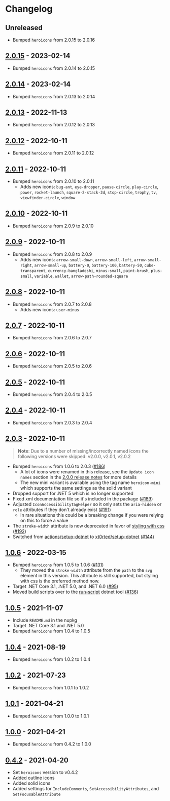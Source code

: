 # Changelog

## Unreleased

- Bumped `heroicons` from 2.0.15 to 2.0.16

## [2.0.15](https://github.com/xt0rted/heroicons-tag-helper/compare/v2.0.14...v2.0.15) - 2023-02-14

- Bumped `heroicons` from 2.0.14 to 2.0.15

## [2.0.14](https://github.com/xt0rted/heroicons-tag-helper/compare/v2.0.13...v2.0.14) - 2023-02-14

- Bumped `heroicons` from 2.0.13 to 2.0.14

## [2.0.13](https://github.com/xt0rted/heroicons-tag-helper/compare/v2.0.12...v2.0.13) - 2022-11-13

- Bumped `heroicons` from 2.0.12 to 2.0.13

## [2.0.12](https://github.com/xt0rted/heroicons-tag-helper/compare/v2.0.11...v2.0.12) - 2022-10-11

- Bumped `heroicons` from 2.0.11 to 2.0.12

## [2.0.11](https://github.com/xt0rted/heroicons-tag-helper/compare/v2.0.10...v2.0.11) - 2022-10-11

- Bumped `heroicons` from 2.0.10 to 2.0.11
  - Adds new icons: `bug-ant`, `eye-dropper`, `pause-circle`, `play-circle`, `power`, `rocket-launch`, `square-2-stack-3d`, `stop-circle`, `trophy`, `tv`, `viewfinder-circle`, `window`

## [2.0.10](https://github.com/xt0rted/heroicons-tag-helper/compare/v2.0.9...v2.0.10) - 2022-10-11

- Bumped `heroicons` from 2.0.9 to 2.0.10

## [2.0.9](https://github.com/xt0rted/heroicons-tag-helper/compare/v2.0.8...v2.0.9) - 2022-10-11

- Bumped `heroicons` from 2.0.8 to 2.0.9
  - Adds new icons: `arrow-small-down`, `arrow-small-left`, `arrow-small-right`, `arrow-small-up`, `battery-0`, `battery-100`, `battery-50`, `cube-transparent`, `currency-bangladeshi`, `minus-small`, `paint-brush`, `plus-small`, `variable`, `wallet`, `arrow-path-rounded-square`

## [2.0.8](https://github.com/xt0rted/heroicons-tag-helper/compare/v2.0.7...v2.0.8) - 2022-10-11

- Bumped `heroicons` from 2.0.7 to 2.0.8
  - Adds new icons: `user-minus`

## [2.0.7](https://github.com/xt0rted/heroicons-tag-helper/compare/v2.0.6...v2.0.7) - 2022-10-11

- Bumped `heroicons` from 2.0.6 to 2.0.7

## [2.0.6](https://github.com/xt0rted/heroicons-tag-helper/compare/v2.0.5...v2.0.6) - 2022-10-11

- Bumped `heroicons` from 2.0.5 to 2.0.6

## [2.0.5](https://github.com/xt0rted/heroicons-tag-helper/compare/v2.0.4...v2.0.5) - 2022-10-11

- Bumped `heroicons` from 2.0.4 to 2.0.5

## [2.0.4](https://github.com/xt0rted/heroicons-tag-helper/compare/v2.0.3...v2.0.4) - 2022-10-11

- Bumped `heroicons` from 2.0.3 to 2.0.4

## [2.0.3](https://github.com/xt0rted/heroicons-tag-helper/compare/v1.0.5...v2.0.3) - 2022-10-11

> **Note**: Due to a number of missing/incorrectly named icons the following versions were skipped: v2.0.0, v2.0.1, v2.0.2

- Bumped `heroicons` from 1.0.6 to 2.0.3 ([#186](https://github.com/xt0rted/heroicons-tag-helper/pull/186))
  - A lot of icons were renamed in this release, see the `Update icon names` section in the [2.0.0 release notes](https://github.com/tailwindlabs/heroicons/releases/tag/v2.0.0) for more details
  - The new mini variant is available using the tag name `heroicon-mini` which supports the same settings as the solid variant
- Dropped support for .NET 5 which is no longer supported
- Fixed xml documentation file so it's included in the package ([#189](https://github.com/xt0rted/heroicons-tag-helper/pull/189))
- Adjusted `IconAccessibilityTagHelper` so it only sets the `aria-hidden` or `role` attributes if they don't already exist ([#191](https://github.com/xt0rted/heroicons-tag-helper/pull/191))
  - In rare situations this could be a breaking change if you were relying on this to force a value
- The `stroke-width` attribute is now deprecated in favor of [styling with css](https://tailwindcss.com/docs/stroke-width) ([#192](https://github.com/xt0rted/heroicons-tag-helper/pull/192))
- Switched from [actions/setup-dotnet](https://github.com/actions/setup-dotnet) to [xt0rted/setup-dotnet](https://github.com/xt0rted/setup-dotnet) ([#144](https://github.com/xt0rted/heroicons-tag-helper/pull/144))

## [1.0.6](https://github.com/xt0rted/heroicons-tag-helper/compare/v1.0.5...v1.0.6) - 2022-03-15

- Bumped `heroicons` from 1.0.5 to 1.0.6 ([#131](https://github.com/xt0rted/heroicons-tag-helper/pull/131))
  - They moved the `stroke-width` attribute from the `path` to the `svg` element in this version. This attribute is still supported, but styling with css is the preferred method now.
- Target .NET Core 3.1, .NET 5.0, and .NET 6.0 ([#95](https://github.com/xt0rted/heroicons-tag-helper/pull/95))
- Moved build scripts over to the [run-script](https://github.com/xt0rted/dotnet-run-script) dotnet tool ([#136](https://github.com/xt0rted/heroicons-tag-helper/pull/136))

## [1.0.5](https://github.com/xt0rted/heroicons-tag-helper/compare/v1.0.4...v1.0.5) - 2021-11-07

- Include `README.md` in the nupkg
- Target .NET Core 3.1 and .NET 5.0
- Bumped `heroicons` from 1.0.4 to 1.0.5

## [1.0.4](https://github.com/xt0rted/heroicons-tag-helper/compare/v1.0.2...v1.0.4) - 2021-08-19

- Bumped `heroicons` from 1.0.2 to 1.0.4

## [1.0.2](https://github.com/xt0rted/heroicons-tag-helper/compare/v1.0.1...v1.0.2) - 2021-07-23

- Bumped `heroicons` from 1.0.1 to 1.0.2

## [1.0.1](https://github.com/xt0rted/heroicons-tag-helper/compare/v1.0.0...v1.0.1) - 2021-04-21

- Bumped `heroicons` from 1.0.0 to 1.0.1

## [1.0.0](https://github.com/xt0rted/heroicons-tag-helper/compare/v0.4.2...v1.0.0) - 2021-04-21

- Bumped `heroicons` from 0.4.2 to 1.0.0

## [0.4.2](https://github.com/xt0rted/heroicons-tag-helper/releases/tag/v0.4.2) - 2021-04-20

- Set `heroicons` version to v0.4.2
- Added outline icons
- Added solid icons
- Added settings for `IncludeComments`, `SetAccessibilityAttributes`, and `SetFocusableAttribute`
